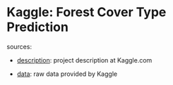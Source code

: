 Kaggle: Forest Cover Type Prediction
===================================

sources:
- [description][kaggle-desc]: project description at Kaggle.com
- [data][kaggle-data]: raw data provided by Kaggle

  [kaggle-desc]: http://www.kaggle.com/c/forest-cover-type-prediction
  [kaggle-data]: http://www.kaggle.com/c/forest-cover-type-prediction/data


